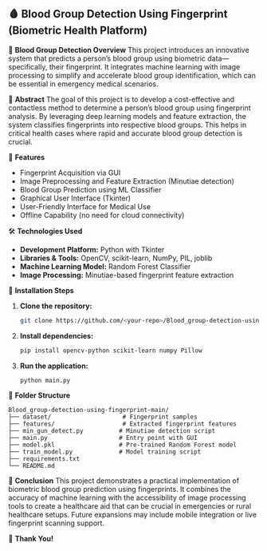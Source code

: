 ## 🩸 Blood Group Detection Using Fingerprint (Biometric Health Platform)

📌 **Blood Group Detection Overview**
This project introduces an innovative system that predicts a person’s blood group using biometric data—specifically, their fingerprint. It integrates machine learning with image processing to simplify and accelerate blood group identification, which can be essential in emergency medical scenarios.

📝 **Abstract**
The goal of this project is to develop a cost-effective and contactless method to determine a person’s blood group using fingerprint analysis. By leveraging deep learning models and feature extraction, the system classifies fingerprints into respective blood groups. This helps in critical health cases where rapid and accurate blood group detection is crucial.

🚀 **Features**

* Fingerprint Acquisition via GUI
* Image Preprocessing and Feature Extraction (Minutiae detection)
* Blood Group Prediction using ML Classifier
* Graphical User Interface (Tkinter)
* User-Friendly Interface for Medical Use
* Offline Capability (no need for cloud connectivity)

🛠️ **Technologies Used**

* **Development Platform:** Python with Tkinter
* **Libraries & Tools:** OpenCV, scikit-learn, NumPy, PIL, joblib
* **Machine Learning Model:** Random Forest Classifier
* **Image Processing:** Minutiae-based fingerprint feature extraction

📝 **Installation Steps**

1. **Clone the repository:**

   ```bash
   git clone https://github.com/<your-repo>/Blood_group-detection-using-fingerprint-main.git
   ```
2. **Install dependencies:**

   ```bash
   pip install opencv-python scikit-learn numpy Pillow
   ```
3. **Run the application:**

   ```bash
   python main.py
   ```

📁 **Folder Structure**

```
Blood_group-detection-using-fingerprint-main/
├── dataset/                    # Fingerprint samples
├── features/                   # Extracted fingerprint features
├── min_gun_detect.py          # Minutiae detection script
├── main.py                    # Entry point with GUI
├── model.pkl                  # Pre-trained Random Forest model
├── train_model.py             # Model training script
├── requirements.txt
└── README.md
```

🔬 **Conclusion**
This project demonstrates a practical implementation of biometric blood group prediction using fingerprints. It combines the accuracy of machine learning with the accessibility of image processing tools to create a healthcare aid that can be crucial in emergencies or rural healthcare setups. Future expansions may include mobile integration or live fingerprint scanning support.

📢 **Thank You!**

